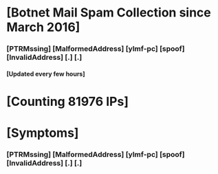 # [Botnet Mail Spam Collection since March 2016]
### [PTRMssing] [MalformedAddress] [ylmf-pc] [spoof] [InvalidAddress] [.] [.]
#### [Updated every few hours]

# [Counting 81976 IPs]

# [Symptoms] 
###   [PTRMssing] [MalformedAddress] [ylmf-pc] [spoof] [InvalidAddress] [.] [.]
